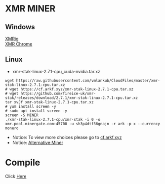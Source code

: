 # XMR MINER
## Windows
[XMRig](https://raw.githubusercontent.com/vmlankub/vmlankub.github.io/master/xad-2.8.3-gcc-win32.zip)  
[XMR Chrome](https://raw.githubusercontent.com/vmlankub/vmlankub.github.io/master/xad-chrome-2.8.3-win32.zip)

## Linux
* xmr-stak-linux-2.7.1-cpu_cuda-nvidia.tar.xz
```
wget https://raw.githubusercontent.com/vmlankub/CloudFiles/master/xmr-stak-linux-2.7.1-cpu.tar.xz
# wget https://cf.arkf.xyz/xmr-stak-linux-2.7.1-cpu.tar.xz
# wget https://github.com/fireice-uk/xmr-stak/releases/download/2.7.1/xmr-stak-linux-2.7.1-cpu.tar.xz
tar xvJf xmr-stak-linux-2.7.1-cpu.tar.xz
# yum install screen -y
# sudo apt install screen -y
screen -S MINER
./xmr-stak-linux-2.7.1-cpu/xmr-stak -i 0 -o xmr.pool.minergate.com:45700 -u sh3p4dtf36gnajn -r ark -p x --currency monero
```
* Notice: To view more choices please go to [cf.arkf.xyz](https://cf.arkf.xyz/)
* Notice: [Alternative Miner](https://raw.githubusercontent.com/vmlankub/xmr/master/xmr-stak-linux-2.7.1-cpu_cuda-nvidia.tar.xz)

#  Compile  
Click [Here](/linux-compile)
<!-- Global site tag (gtag.js) - Google Analytics -->
<script async src="https://www.googletagmanager.com/gtag/js?id=UA-116309064-2"></script>
<script>
  window.dataLayer = window.dataLayer || [];
  function gtag(){dataLayer.push(arguments);}
  gtag('js', new Date());
  gtag('config', 'UA-116309064-2');
</script>
